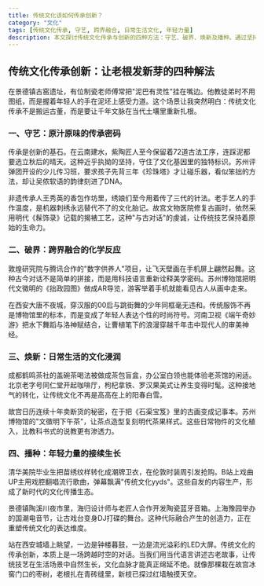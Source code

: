 ```yaml
---
title: 传统文化该如何传承创新？
category: "文化"
tags: [传统文化传承, 守艺, 跨界融合, 日常生活文化, 年轻力量]
description: 本文探讨传统文化传承与创新的四种方法：守艺、破界、焕新及播种。通过坚持传统工艺、跨界融合科技与艺术、融入日常生活以及激发年轻一代的力量，让传统文化在当代社会中焕发新生，实现千年文脉的延续与发展。
---
```

##  传统文化传承创新：让老根发新芽的四种解法
 
 在景德镇古窑遗址，有位制瓷老师傅常把"泥巴有灵性"挂在嘴边。他教徒弟时不用图纸，而是握着年轻人的手在泥坯上感受力道。这个场景让我突然明白：传统文化传承不是搬运古董，而是要让千年文脉在当代土壤里重新扎根。
 
### 一、守艺：原汁原味的传承密码
 传承是创新的基石。在云南建水，紫陶匠人至今保留着72道古法工序，连踩泥都要选立秋后的晴天。这种近乎执拗的坚持，守住了文化基因里的独特标识。苏州评弹团开设的少儿传习班，要求孩子先背三年《珍珠塔》才让碰乐器，看似笨拙的方法，却让吴侬软语的韵律刻进了DNA。
 
 非遗传承人王秀英的香包作坊里，绣娘们至今用着传了三代的针法。老手艺人的手作温度，是机器刺绣永远替代不了的文化胎记。故宫文物医院修复古画时，依然采用明代《髹饰录》记载的揭裱工艺，这种"与古对话"的虔诚，让传统技艺保持着原始的生命力。
 
### 二、破界：跨界融合的化学反应
 敦煌研究院与腾讯合作的"数字供养人"项目，让飞天壁画在手机屏上翩然起舞。这种古今对话不是简单的拼接，而是用科技语言重新诠释美学密码。苏州博物馆把明代文徵明的《拙政园图》做成AR导览，游客举着手机就能看见古人从画中走来。
 
 在西安大唐不夜城，穿汉服的00后与跳街舞的少年同框毫无违和。传统服饰不再是博物馆里的标本，而是变成了年轻人表达个性的时尚符号。河南卫视《端午奇妙游》把水下舞蹈与洛神赋结合，让曹植笔下的浪漫穿越千年击中现代人的审美神经。
 
### 三、焕新：日常生活的文化浸润
 成都鹤鸣茶社的盖碗茶喝法被做成茶包盲盒，办公室白领也能体验老茶馆的闲适。北京老字号同仁堂开起咖啡厅，枸杞拿铁、罗汉果美式让养生变得时髦。这种接地气的转化，让传统文化不再是高高在上的阳春白雪。
 
 故宫日历连续十年卖断货的秘密，在于把《石渠宝笈》里的古画变成记事本。苏州博物馆的"文徵明下午茶"，让茶点造型复刻明代茶果样式。这些日常物件的文化植入，比教科书式的说教更有渗透力。
 
### 四、播种：年轻力量的接续生长
 清华美院毕业生把苗绣纹样转化成潮牌卫衣，在伦敦时装周引发抢购。B站上戏曲UP主用戏腔翻唱流行歌曲，弹幕飘满"传统文化yyds"。这些自发的内容生产，形成了新时代的文化传播生态。
 
 景德镇陶溪川夜市里，海归设计师与老匠人合作开发陶瓷蓝牙音箱。上海豫园举办的国潮电音节，让古戏台变身DJ打碟的舞台。这种代际融合产生的创造力，正在重塑传统文化的表达维度。
 
 站在西安城墙上眺望，一边是钟楼暮鼓，一边是流光溢彩的LED大屏。传统文化的传承创新，本质上是一场跨越时空的对话。当我们用当代语言讲述古老故事，让传统技艺在生活场景中自然生长，文化血脉才能真正绵延不绝。就像那棵栽在故宫冰窖门口的枣树，老根扎在青砖缝里，新枝已探过红墙触摸天空。